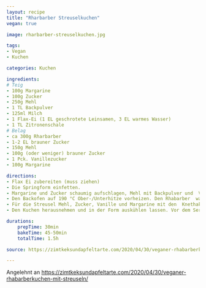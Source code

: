```yaml
---
layout: recipe
title: "Rharbarber Streuselkuchen"
vegan: true

image: rharbarber-streuselkuchen.jpg

tags:
- Vegan
- Kuchen

categories: Kuchen

ingredients:
# Teig
- 100g Margarine
- 100g Zucker
- 250g Mehl
- 1 TL Backpulver
- 125ml Milch
- 1 Flax-Ei (1 EL geschrotete Leinsamen, 3 EL warmes Wasser)
- 1 TL Zitronenschale
# Belag
- ca 300g Rharbarber
- 1-2 EL brauner Zucker
- 150g Mehl
- 100g (oder weniger) brauner Zucker
- 1 Pck. Vanillezucker
- 100g Margarine

directions:
- Flax Ei zubereiten (muss ziehen)
- Die Springform einfetten.
- Margarine und Zucker schaumig aufschlagen, Mehl mit Backpulver und  Vanille zufügen, Milch, Zitrone und Ei-Ersatz zufügen und  weiterschlagen. Den Teig in die Form geben und glatt streichen.
- Den Backofen auf 190 °C Ober-/Unterhitze vorheizen. Den Rhabarber  waschen und in Stücke schneiden. Rhabarberstücke auf dem Teig verteilen  und mit 2 EL braunem Zucker bestreuen. 
- Für die Streusel Mehl, Zucker, Vanille und Margarine mit den  Knethaken oder Händen zusammen kneten und dann zu Streuseln reiben. Auf  dem Rhabarber verteilen. Den Kuchen im Backofen für 45 – 50 Minuten  goldbraun backen. Stäbchenprobe machen!
- Den Kuchen herausnehmen und in der Form auskühlen lassen. Vor dem Servieren mit Puderzucker bestäuben. 

durations:
    prepTime: 30min
    bakeTime: 45-50min
    totalTime: 1.5h

source: https://zimtkeksundapfeltarte.com/2020/04/30/veganer-rhabarberkuchen-mit-streuseln/

---
```


Angelehnt an https://zimtkeksundapfeltarte.com/2020/04/30/veganer-rhabarberkuchen-mit-streuseln/
